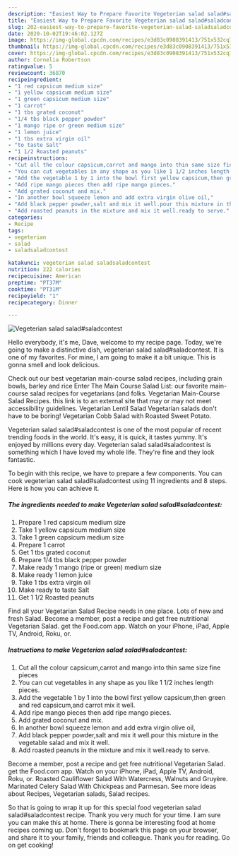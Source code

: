 ```yaml
---
description: "Easiest Way to Prepare Favorite Vegeterian salad salad#saladcontest"
title: "Easiest Way to Prepare Favorite Vegeterian salad salad#saladcontest"
slug: 202-easiest-way-to-prepare-favorite-vegeterian-salad-saladsaladcontest
date: 2020-10-02T19:46:02.127Z
image: https://img-global.cpcdn.com/recipes/e3d83c0908391413/751x532cq70/vegeterian-salad-saladsaladcontest-recipe-main-photo.jpg
thumbnail: https://img-global.cpcdn.com/recipes/e3d83c0908391413/751x532cq70/vegeterian-salad-saladsaladcontest-recipe-main-photo.jpg
cover: https://img-global.cpcdn.com/recipes/e3d83c0908391413/751x532cq70/vegeterian-salad-saladsaladcontest-recipe-main-photo.jpg
author: Cornelia Robertson
ratingvalue: 5
reviewcount: 36870
recipeingredient:
- "1 red capsicum medium size"
- "1 yellow capsicum medium size"
- "1 green capsicum medium size"
- "1 carrot"
- "1 tbs grated coconut"
- "1/4 tbs black pepper powder"
- "1 mango ripe or green medium size"
- "1 lemon juice"
- "1 tbs extra virgin oil"
- "to taste Salt"
- "1 1/2 Roasted peanuts"
recipeinstructions:
- "Cut all the colour capsicum,carrot and mango into thin same size fine pieces"
- "You can cut vegetables in any shape as you like 1 1/2 inches length pieces."
- "Add the vegetable 1 by 1 into the bowl first yellow capsicum,then green and red capsicum,and carrot mix it well."
- "Add ripe mango pieces then add ripe mango pieces."
- "Add grated coconut and mix."
- "In another bowl squeeze lemon and add extra virgin olive oil,"
- "Add black pepper powder,salt and mix it well.pour this mixture in the vegetable salad and mix it well."
- "Add roasted peanuts in the mixture and mix it well.ready to serve."
categories:
- Recipe
tags:
- vegeterian
- salad
- saladsaladcontest

katakunci: vegeterian salad saladsaladcontest 
nutrition: 222 calories
recipecuisine: American
preptime: "PT37M"
cooktime: "PT31M"
recipeyield: "1"
recipecategory: Dinner

---
```



![Vegeterian salad salad#saladcontest](https://img-global.cpcdn.com/recipes/e3d83c0908391413/751x532cq70/vegeterian-salad-saladsaladcontest-recipe-main-photo.jpg)

Hello everybody, it's me, Dave, welcome to my recipe page. Today, we're going to make a distinctive dish, vegeterian salad salad#saladcontest. It is one of my favorites. For mine, I am going to make it a bit unique. This is gonna smell and look delicious.

Check out our best vegetarian main-course salad recipes, including grain bowls, barley and rice Enter The Main Course Salad List: our favorite main-course salad recipes for vegetarians (and folks. Vegetarian Main-Course Salad Recipes. this link is to an external site that may or may not meet accessibility guidelines. Vegetarian Lentil Salad Vegetarian salads don&#39;t have to be boring! Vegetarian Cobb Salad with Roasted Sweet Potato.

Vegeterian salad salad#saladcontest is one of the most popular of recent trending foods in the world. It's easy, it is quick, it tastes yummy. It's enjoyed by millions every day. Vegeterian salad salad#saladcontest is something which I have loved my whole life. They're fine and they look fantastic.


To begin with this recipe, we have to prepare a few components. You can cook vegeterian salad salad#saladcontest using 11 ingredients and 8 steps. Here is how you can achieve it.

<!--inarticleads1-->

##### The ingredients needed to make Vegeterian salad salad#saladcontest:

1. Prepare 1 red capsicum medium size
1. Take 1 yellow capsicum medium size
1. Take 1 green capsicum medium size
1. Prepare 1 carrot
1. Get 1 tbs grated coconut
1. Prepare 1/4 tbs black pepper powder
1. Make ready 1 mango (ripe or green) medium size
1. Make ready 1 lemon juice
1. Take 1 tbs extra virgin oil
1. Make ready to taste Salt
1. Get 1 1/2 Roasted peanuts


Find all your Vegetarian Salad Recipe needs in one place. Lots of new and fresh Salad. Become a member, post a recipe and get free nutritional Vegetarian Salad. get the Food.com app. Watch on your iPhone, iPad, Apple TV, Android, Roku, or. 

<!--inarticleads2-->

##### Instructions to make Vegeterian salad salad#saladcontest:

1. Cut all the colour capsicum,carrot and mango into thin same size fine pieces
1. You can cut vegetables in any shape as you like 1 1/2 inches length pieces.
1. Add the vegetable 1 by 1 into the bowl first yellow capsicum,then green and red capsicum,and carrot mix it well.
1. Add ripe mango pieces then add ripe mango pieces.
1. Add grated coconut and mix.
1. In another bowl squeeze lemon and add extra virgin olive oil,
1. Add black pepper powder,salt and mix it well.pour this mixture in the vegetable salad and mix it well.
1. Add roasted peanuts in the mixture and mix it well.ready to serve.


Become a member, post a recipe and get free nutritional Vegetarian Salad. get the Food.com app. Watch on your iPhone, iPad, Apple TV, Android, Roku, or. Roasted Cauliflower Salad With Watercress, Walnuts and Gruyère. Marinated Celery Salad With Chickpeas and Parmesan. See more ideas about Recipes, Vegetarian salads, Salad recipes. 

So that is going to wrap it up for this special food vegeterian salad salad#saladcontest recipe. Thank you very much for your time. I am sure you can make this at home. There is gonna be interesting food at home recipes coming up. Don't forget to bookmark this page on your browser, and share it to your family, friends and colleague. Thank you for reading. Go on get cooking!
